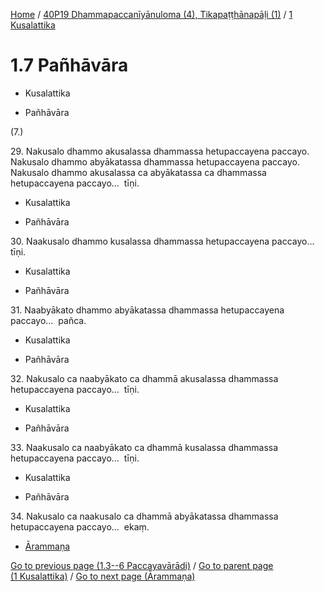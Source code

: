 
[Home](/) / [40P19 Dhammapaccanīyānuloma (4), Tikapaṭṭhānapāḷi (1)](../../40P19.md) / [1 Kusalattika](../1.md)

# 1.7 Pañhāvāra

* Kusalattika

* Pañhāvāra

(7.)

29\. Nakusalo dhammo akusalassa dhammassa hetupaccayena paccayo. Nakusalo dhammo abyākatassa dhammassa hetupaccayena paccayo. Nakusalo dhammo akusalassa ca abyākatassa ca dhammassa hetupaccayena paccayo…  tīṇi.

* Kusalattika

* Pañhāvāra

30\. Naakusalo dhammo kusalassa dhammassa hetupaccayena paccayo…  tīṇi.

* Kusalattika

* Pañhāvāra

31\. Naabyākato dhammo abyākatassa dhammassa hetupaccayena paccayo…  pañca.

* Kusalattika

* Pañhāvāra

32\. Nakusalo ca naabyākato ca dhammā akusalassa dhammassa hetupaccayena paccayo…  tīṇi.

* Kusalattika

* Pañhāvāra

33\. Naakusalo ca naabyākato ca dhammā kusalassa dhammassa hetupaccayena paccayo…  tīṇi.

* Kusalattika

* Pañhāvāra

34\. Nakusalo ca naakusalo ca dhammā abyākatassa dhammassa hetupaccayena paccayo…  ekaṃ.

* [Ārammaṇa](1.7/Arammana.md)

[Go to previous page (1.3--6 Paccayavārādi)](1.3--6.md) / [Go to parent page (1 Kusalattika)](../1.md) / [Go to next page (Ārammaṇa)](1.7/Arammana.md)



